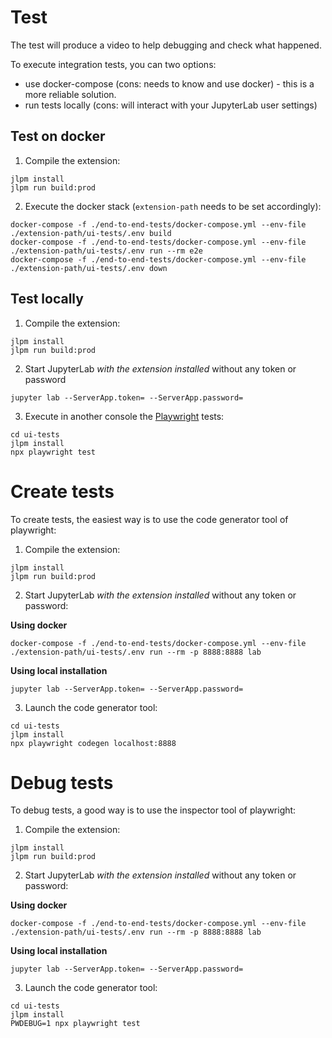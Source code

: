 # Test

The test will produce a video to help debugging and check what happened.

To execute integration tests, you can two options:

- use docker-compose (cons: needs to know and use docker) - this is a more reliable solution.
- run tests locally (cons: will interact with your JupyterLab user settings)

## Test on docker

1. Compile the extension:

```
jlpm install
jlpm run build:prod
```

2. Execute the docker stack (`extension-path` needs to be set accordingly):

```
docker-compose -f ./end-to-end-tests/docker-compose.yml --env-file ./extension-path/ui-tests/.env build
docker-compose -f ./end-to-end-tests/docker-compose.yml --env-file ./extension-path/ui-tests/.env run --rm e2e
docker-compose -f ./end-to-end-tests/docker-compose.yml --env-file ./extension-path/ui-tests/.env down
```

## Test locally

1. Compile the extension:

```
jlpm install
jlpm run build:prod
```

2. Start JupyterLab _with the extension installed_ without any token or password

```
jupyter lab --ServerApp.token= --ServerApp.password=
```

3. Execute in another console the [Playwright](https://playwright.dev/docs/test-intro) tests:

```
cd ui-tests
jlpm install
npx playwright test
```

# Create tests

To create tests, the easiest way is to use the code generator tool of playwright:

1. Compile the extension:

```
jlpm install
jlpm run build:prod
```

2. Start JupyterLab _with the extension installed_ without any token or password:

**Using docker**

```
docker-compose -f ./end-to-end-tests/docker-compose.yml --env-file ./extension-path/ui-tests/.env run --rm -p 8888:8888 lab
```

**Using local installation**

```
jupyter lab --ServerApp.token= --ServerApp.password=
```

3. Launch the code generator tool:

```
cd ui-tests
jlpm install
npx playwright codegen localhost:8888
```

# Debug tests

To debug tests, a good way is to use the inspector tool of playwright:

1. Compile the extension:

```
jlpm install
jlpm run build:prod
```

2. Start JupyterLab _with the extension installed_ without any token or password:

**Using docker**

```
docker-compose -f ./end-to-end-tests/docker-compose.yml --env-file ./extension-path/ui-tests/.env run --rm -p 8888:8888 lab
```

**Using local installation**

```
jupyter lab --ServerApp.token= --ServerApp.password=
```

3. Launch the code generator tool:

```
cd ui-tests
jlpm install
PWDEBUG=1 npx playwright test
```

